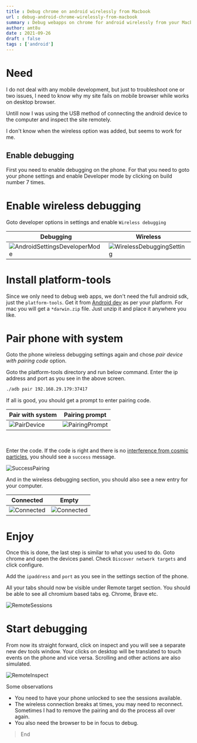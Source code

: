 ```yaml
---
title : Debug chrome on android wirelessly from Macbook
url : debug-android-chrome-wirelessly-from-macbook
summary : Debug webapps on chrome for android wirelessly from your Macbook.
author: amt8u
date : 2021-09-26
draft : false
tags : ['android']
---
```


# Need
I do not deal with any mobile development, but just to troubleshoot one or two issues, I need to know why my site fails on mobile browser while works on desktop browser.

Untill now I was using the USB method of connecting the android device to the computer and inspect the site remotely. 

I don't know when the wireless option was added, but seems to work for me. 

## Enable debugging
First you need to enable debugging on the phone. For that you need to goto your phone settings and enable Developer mode by clicking on build number 7 times.

# Enable wireless debugging
Goto developer options in settings and enable `Wireless debugging`

| Debugging                                                                                                      | Wireless                                                                                               |
|----------------------------------------------------------------------------------------------------------------|--------------------------------------------------------------------------------------------------------|
| ![AndroidSettingsDeveloperMode](images/AndroidSettingsDeveloperMode.jpg) | ![WirelessDebuggingSetting](images/WirelessDebuggingSetting.jpg) |





# Install platform-tools
Since we only need to debug web apps, we don't need the full android sdk, just the `platform-tools`. Get it from [Android dev](https://developer.android.com/studio/releases/platform-tools) as per your platform. For mac you will get a `*darwin.zip` file. Just unzip it and place it anywhere you like.

# Pair phone with system
Goto the phone wireless debugging settings again and chose *pair device with pairing code* option.

Goto the platform-tools directory and run below command. Enter the ip address and port as you see in the above screen.

```bash
./adb pair 192.168.29.179:37417
```

If all is good, you should get a prompt to enter pairing code.

| Pair with system                                                           | Pairing prompt                                                                   |
|----------------------------------------------------------------------------|----------------------------------------------------------------------------------|
| ![PairDevice](images/PairDevice.jpg) | ![PairingPrompt](images/PairingPrompt.png) |

<br/>

Enter the code. If the code is right and there is no [interference from cosmic particles](https://www.youtube.com/watch?v=AaZ_RSt0KP8&t=1154s), you should see a `success` message.

![SuccessPairing](images/SuccessPairing.png)

And in the wireless debugging section, you should also see a new entry for your computer.

| Connected                           | Empty                               |
|-------------------------------------|-------------------------------------|
| ![Connected](images/Connected.jpeg) | ![Connected](images/Connected.jpeg) |

# Enjoy
Once this is done, the last step is similar to what you used to do. Goto chrome and open the devices panel. Check `Discover network targets` and click configure.

Add the `ipaddress` and `port` as you see in the settings section of the phone.

All your tabs should now be visible under Remote target section. You should be able to see all chromium based tabs eg. Chrome, Brave etc.

![RemoteSessions](images/RemoteSessions.png)

# Start debugging
From now its straight forward, click on inspect and you will see a separate new dev tools window. Your clicks on desktop will be translated to touch events on the phone and vice versa. Scrolling and other actions are also simulated.

![RemoteInspect](images/RemoteInspect.png)

Some observations

* You need to have your phone unlocked to see the sessions available.
* The wireless connection breaks at times, you may need to reconnect. Sometimes I had to remove the pairing and do the process all over again.
* You also need the browser to be in focus to debug.

> End
